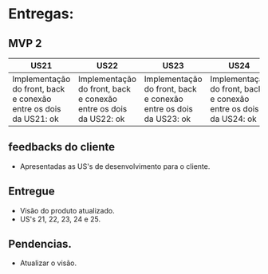 # Entregas:

## MVP 2

US21 | US22 | US23 | US24 | US25
---- | ---- | ---- | ---- | ----
Implementação do front, back e conexão entre os dois da US21: ok | Implementação do front, back e conexão entre os dois da US22: ok | Implementação do front, back e conexão entre os dois da US23: ok | Implementação do front, back e conexão entre os dois da US24: ok | Implementação do front, back e conexão entre os dois da US25: ok 
                 
## feedbacks do cliente

- Apresentadas as US's de desenvolvimento para o cliente.

## Entregue

- Visão do produto atualizado.
- US's 21, 22, 23, 24 e 25.

## Pendencias.

- Atualizar o visão.
